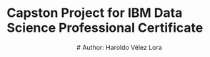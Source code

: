 # Capston Project for IBM Data Science Professional Certificate
<center># Author: Haroldo Vélez Lora</center>
